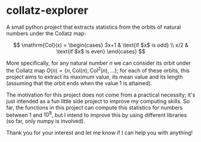 # collatz-explorer

A small python project that extracts statistics from the orbits of natural
numbers under the Collatz map:

$$
\mathrm{Col}(x) = 
    \begin{cases}
    3x+1 & \text{if $x$ is odd} \\
    x/2 & \text{if $x$ is even}
    \end{cases}
$$

More specifically, for any natural number $n$ we can consider its orbit
under the Collatz map $O(n) = \{n, \mathrm{Col}(n), \mathrm{Col}^2(n), ...\}$; for
each of these orbits, this project aims to extract its maximum value, its mean value and 
its length (assuming that the orbit ends when the value 1 is attained). 

The motivation for this project does not come from a practical necessity; 
it's just intended as a fun little side project to improve my computing
skills. So far, the functions in this project can compute this statistics for numbers
between 1 and $10^8$, but I intend to improve this by using different libraries (so far,
only numpy is involved).

Thank you for your interest and let me know if I can help you with anything!

